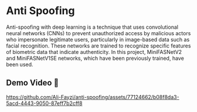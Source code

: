 # Anti Spoofing
Anti-spoofing with deep learning is a technique that uses convolutional neural networks (CNNs) to prevent unauthorized access by malicious actors who impersonate legitimate users, particularly in image-based data such as facial recognition. These networks are trained to recognize specific features of biometric data that indicate authenticity.
In this project, MiniFASNetV2 and MiniFASNetV1SE networks, which have been previously trained, have been used.


## Demo Video :tada:
https://github.com/Ali-Fayzi/anti-spoofing/assets/77124662/b08f8da3-5acd-4443-9050-87eff7b2cff8



